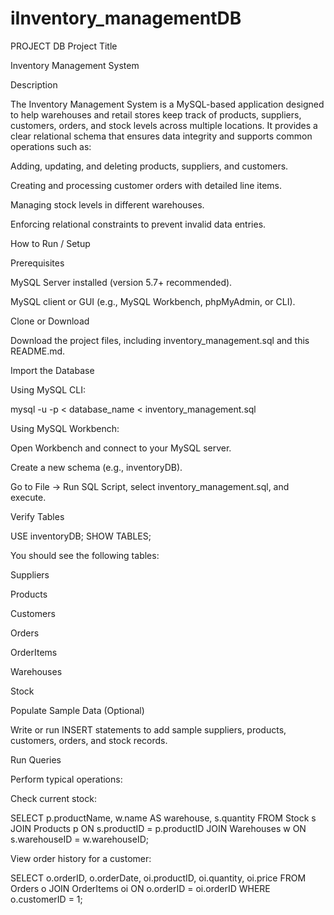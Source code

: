 # iInventory_managementDB
PROJECT DB
Project Title

Inventory Management System

Description

The Inventory Management System is a MySQL-based application designed to help warehouses and retail stores keep track of products, suppliers, customers, orders, and stock levels across multiple locations. It provides a clear relational schema that ensures data integrity and supports common operations such as:

Adding, updating, and deleting products, suppliers, and customers.

Creating and processing customer orders with detailed line items.

Managing stock levels in different warehouses.

Enforcing relational constraints to prevent invalid data entries.

How to Run / Setup

Prerequisites

MySQL Server installed (version 5.7+ recommended).

MySQL client or GUI (e.g., MySQL Workbench, phpMyAdmin, or CLI).

Clone or Download

Download the project files, including inventory_management.sql and this README.md.

Import the Database

Using MySQL CLI:

mysql -u <username> -p < database_name < inventory_management.sql

Using MySQL Workbench:

Open Workbench and connect to your MySQL server.

Create a new schema (e.g., inventoryDB).

Go to File → Run SQL Script, select inventory_management.sql, and execute.

Verify Tables

USE inventoryDB;
SHOW TABLES;

You should see the following tables:

Suppliers

Products

Customers

Orders

OrderItems

Warehouses

Stock

Populate Sample Data (Optional)

Write or run INSERT statements to add sample suppliers, products, customers, orders, and stock records.

Run Queries

Perform typical operations:

Check current stock:

SELECT p.productName, w.name AS warehouse, s.quantity
FROM Stock s
JOIN Products p ON s.productID = p.productID
JOIN Warehouses w ON s.warehouseID = w.warehouseID;

View order history for a customer:

SELECT o.orderID, o.orderDate, oi.productID, oi.quantity, oi.price
FROM Orders o
JOIN OrderItems oi ON o.orderID = oi.orderID
WHERE o.customerID = 1;

